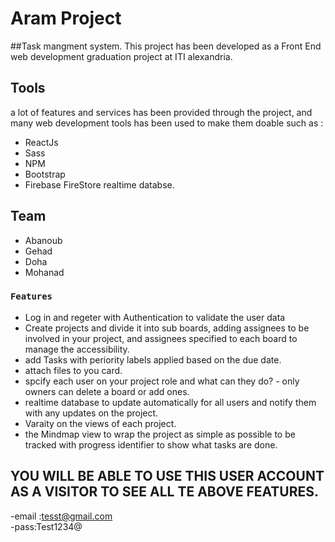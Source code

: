 # Aram Project

##Task mangment system.
This project has been developed as a Front End web development graduation project at ITI alexandria.
## Tools 
a lot of features and services has been provided through the project, and many web development tools has been used to make them doable such as :
- ReactJs
- Sass
- NPM
- Bootstrap
- Firebase FireStore realtime databse.
## Team

- Abanoub
- Gehad
- Doha
- Mohanad

### `Features`
- Log in and regeter with Authentication to validate the user data 
- Create projects and divide it into sub boards, adding assignees to be involved in your project, and assignees specified to each board to manage the accessibility.
- add Tasks with periority labels applied based on the due date.
- attach files to you card.
- spcify each user on your project role and what can they do? - only owners can delete a board or add ones.
- realtime database to update automatically for all users and notify them with any updates on the project.
- Varaity on the views of each project.
- the Mindmap view to wrap the project as simple as possible to be tracked with progress identifier to show what tasks are done.

## YOU WILL BE ABLE TO USE THIS USER ACCOUNT AS A VISITOR TO SEE ALL TE ABOVE FEATURES.
-email :tesst@gmail.com\
-pass:Test1234@
